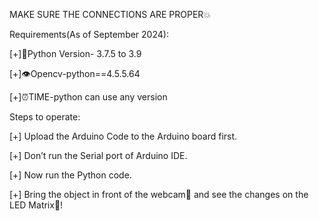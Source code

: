 MAKE SURE THE CONNECTIONS ARE PROPER💥


Requirements(As of September 2024):

[+]🐍Python Version- 3.7.5 to 3.9

[+]👁Opencv-python==4.5.5.64

[+]⏰TIME-python can use any version


Steps to operate:

[+] Upload the Arduino Code to the Arduino board first.

[+] Don’t run the Serial port of Arduino IDE.

[+] Now run the Python code.

[+] Bring the object in front of the webcam🎥 and see the changes on the LED Matrix🚨!
